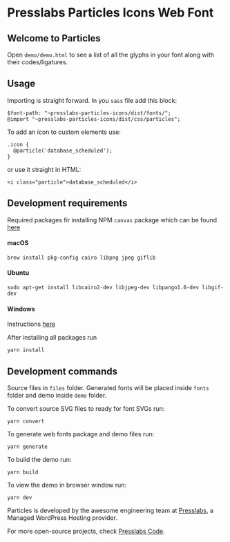# Presslabs Particles Icons Web Font

## Welcome to Particles
Open `demo/demo.html` to see a list of all the glyphs in your font along with their codes/ligatures.

## Usage
Importing is straight forward. In you `sass` file add this block:
```
$font-path: "~presslabs-particles-icons/dist/fonts/";
@import "~presslabs-particles-icons/dist/css/particles";
```

To add an icon to custom elements use:
```
.icon {
  @particle('database_scheduled');
}
```
or use it straight in HTML:
```
<i class="particle">database_scheduled</i>
```

## Development requirements
Required packages fir installing NPM `canvas` package which can be found [here](https://www.npmjs.com/package/canvas)

#### macOS
```
brew install pkg-config cairo libpng jpeg giflib
```
#### Ubuntu
```
sudo apt-get install libcairo2-dev libjpeg-dev libpango1.0-dev libgif-dev
```
#### Windows
Instructions [here](https://github.com/Automattic/node-canvas/wiki/Installation---Windows)

After installing all packages run
```
yarn install
```

## Development commands
Source files in `files` folder. Generated fonts will be placed inside `fonts` folder and demo inside `demo` folder.

To convert source SVG files to ready for font SVGs run:
```
yarn convert
```

To generate web fonts package and demo files run:
```
yarn generate
```

To build the demo run:
```
yarn build
```

To view the demo in browser window run:
```
yarn dev
```

Particles is developed by the awesome engineering team at [Presslabs](https://www.presslabs.com/),
a Managed WordPress Hosting provider.

For more open-source projects, check [Presslabs Code](https://www.presslabs.org/).
